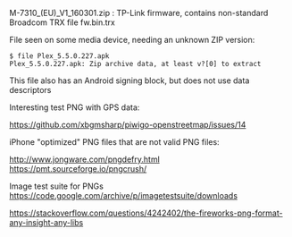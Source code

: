 M-7310_(EU)_V1_160301.zip : TP-Link firmware, contains non-standard Broadcom TRX file fw.bin.trx

File seen on some media device, needing an unknown ZIP version:

    $ file Plex_5.5.0.227.apk
    Plex_5.5.0.227.apk: Zip archive data, at least v?[0] to extract

This file also has an Android signing block, but does not use data descriptors

Interesting test PNG with GPS data:

https://github.com/xbgmsharp/piwigo-openstreetmap/issues/14

iPhone "optimized" PNG files that are not valid PNG files:

http://www.jongware.com/pngdefry.html
https://pmt.sourceforge.io/pngcrush/

Image test suite for PNGs
https://code.google.com/archive/p/imagetestsuite/downloads

https://stackoverflow.com/questions/4242402/the-fireworks-png-format-any-insight-any-libs

